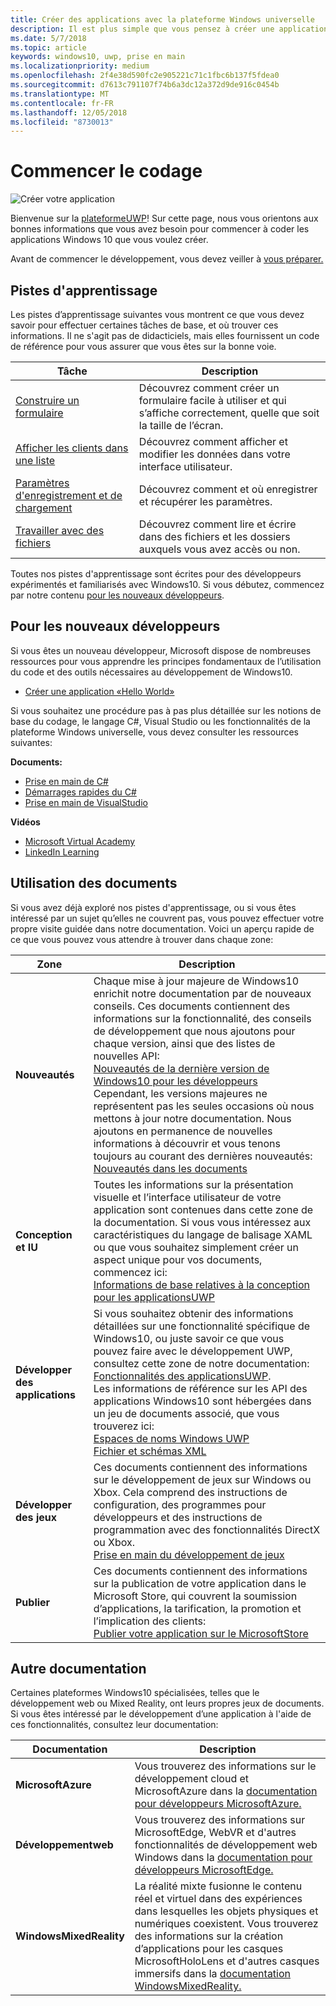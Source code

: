 ```yaml
---
title: Créer des applications avec la plateforme Windows universelle
description: Il est plus simple que vous pensez à créer une application de plateforme Windows universelle (UWP) pour Windows 10.
ms.date: 5/7/2018
ms.topic: article
keywords: windows10, uwp, prise en main
ms.localizationpriority: medium
ms.openlocfilehash: 2f4e38d590fc2e905221c71c1fbc6b137f5fdea0
ms.sourcegitcommit: d7613c791107f74b6a3dc12a372d9de916c0454b
ms.translationtype: MT
ms.contentlocale: fr-FR
ms.lasthandoff: 12/05/2018
ms.locfileid: "8730013"
---
```

# <a name="start-coding"></a>Commencer le codage

![Créer votre application](images/build-your-app.png)

Bienvenue sur la [plateformeUWP](universal-application-platform-guide.md)! Sur cette page, nous vous orientons aux bonnes informations que vous avez besoin pour commencer à coder les applications Windows 10 que vous voulez créer.

Avant de commencer le développement, vous devez veiller à [vous préparer.](get-set-up.md)

## <a name="learning-tracks"></a>Pistes d'apprentissage

Les pistes d’apprentissage suivantes vous montrent ce que vous devez savoir pour effectuer certaines tâches de base, et où trouver ces informations. Il ne s'agit pas de didacticiels, mais elles fournissent un code de référence pour vous assurer que vous êtes sur la bonne voie.

| Tâche | Description |
| --- | --- |
| [Construire un formulaire](construct-form-learning-track.md) | Découvrez comment créer un formulaire facile à utiliser et qui s’affiche correctement, quelle que soit la taille de l’écran. | 
| [Afficher les clients dans une liste](display-customers-in-list-learning-track.md) | Découvrez comment afficher et modifier les données dans votre interface utilisateur. | 
| [Paramètres d'enregistrement et de chargement](settings-learning-track.md) | Découvrez comment et où enregistrer et récupérer les paramètres. |
| [Travailler avec des fichiers](fileio-learning-track.md) | Découvrez comment lire et écrire dans des fichiers et les dossiers auxquels vous avez accès ou non. | 

Toutes nos pistes d'apprentissage sont écrites pour des développeurs expérimentés et familiarisés avec Windows10. Si vous débutez, commencez par notre contenu [pour les nouveaux développeurs](#For-new-developers).

## <a name="for-new-developers"></a>Pour les nouveaux développeurs

Si vous êtes un nouveau développeur, Microsoft dispose de nombreuses ressources pour vous apprendre les principes fondamentaux de l’utilisation du code et des outils nécessaires au développement de Windows10. 

* [Créer une application «Hello World»](your-first-app.md)

Si vous souhaitez une procédure pas à pas plus détaillée sur les notions de base du codage, le langage C#, Visual Studio ou les fonctionnalités de la plateforme Windows universelle, vous devez consulter les ressources suivantes:

**Documents:**

* [Prise en main de C#](https://docs.microsoft.com/dotnet/csharp/getting-started/)
* [Démarrages rapides du C#](https://docs.microsoft.com/dotnet/csharp/quick-starts/index)
* [Prise en main de VisualStudio](https://docs.microsoft.com/visualstudio/ide/)

**Vidéos**

* [Microsoft Virtual Academy](https://mva.microsoft.com/training-topics/c-app-development#!level=Beginner&lang=1033)
* [LinkedIn Learning](https://www.linkedin.com/learning/learning-universal-windows-app-development/welcome)

## <a name="using-the-docs"></a>Utilisation des documents

Si vous avez déjà exploré nos pistes d'apprentissage, ou si vous êtes intéressé par un sujet qu’elles ne couvrent pas, vous pouvez effectuer votre propre visite guidée dans notre documentation. Voici un aperçu rapide de ce que vous pouvez vous attendre à trouver dans chaque zone:

| Zone | Description |
| --- | --- |
| **Nouveautés** | Chaque mise à jour majeure de Windows10 enrichit notre documentation par de nouveaux conseils. Ces documents contiennent des informations sur la fonctionnalité, des conseils de développement que nous ajoutons pour chaque version, ainsi que des listes de nouvelles API: </br>   [Nouveautés de la dernière version de Windows10 pour les développeurs](../whats-new/windows-10-version-latest.md) </br> Cependant, les versions majeures ne représentent pas les seules occasions où nous mettons à jour notre documentation. Nous ajoutons en permanence de nouvelles informations à découvrir et vous tenons toujours au courant des dernières nouveautés: </br>   [Nouveautés dans les documents](../whats-new/windows-docs-latest.md) |
| **Conception et IU** | Toutes les informations sur la présentation visuelle et l’interface utilisateur de votre application sont contenues dans cette zone de la documentation. Si vous vous intéressez aux caractéristiques du langage de balisage XAML ou que vous souhaitez simplement créer un aspect unique pour vos documents, commencez ici: </br>   [Informations de base relatives à la conception pour les applicationsUWP](../design/basics/index.md) |
| **Développer des applications** | Si vous souhaitez obtenir des informations détaillées sur une fonctionnalité spécifique de Windows10, ou juste savoir ce que vous pouvez faire avec le développement UWP, consultez cette zone de notre documentation: </br>   [Fonctionnalités des applicationsUWP](../develop/index.md). </br> Les informations de référence sur les API des applications Windows10 sont hébergées dans un jeu de documents associé, que vous trouverez ici: </br>   [Espaces de noms Windows UWP](https://docs.microsoft.com/en-us/uwp/api/) </br>   [Fichier et schémas XML](https://docs.microsoft.com/uwp/schemas/) |
| **Développer des jeux** | Ces documents contiennent des informations sur le développement de jeux sur Windows ou Xbox. Cela comprend des instructions de configuration, des programmes pour développeurs et des instructions de programmation avec des fonctionnalités DirectX ou Xbox. </br>   [Prise en main du développement de jeux](../gaming/getting-started.md) |
| **Publier** | Ces documents contiennent des informations sur la publication de votre application dans le Microsoft Store, qui couvrent la soumission d’applications, la tarification, la promotion et l’implication des clients: </br>   [Publier votre application sur le MicrosoftStore](../publish/index.md) |

## <a name="other-docs"></a>Autre documentation

Certaines plateformes Windows10 spécialisées, telles que le développement web ou Mixed Reality, ont leurs propres jeux de documents. Si vous êtes intéressé par le développement d’une application à l'aide de ces fonctionnalités, consultez leur documentation:

| Documentation | Description |
| --- | --- |
| **MicrosoftAzure** | Vous trouverez des informations sur le développement cloud et MicrosoftAzure dans la [documentation pour développeurs MicrosoftAzure.](https://docs.microsoft.com/azure/) |
| **Développementweb** | Vous trouverez des informations sur MicrosoftEdge, WebVR et d'autres fonctionnalités de développement web Windows dans la [documentation pour développeurs MicrosoftEdge.](https://docs.microsoft.com/microsoft-edge/) |
| **WindowsMixedReality** | La réalité mixte fusionne le contenu réel et virtuel dans des expériences dans lesquelles les objets physiques et numériques coexistent. Vous trouverez des informations sur la création d’applications pour les casques MicrosoftHoloLens et d'autres casques immersifs dans la [documentation WindowsMixedReality.](https://docs.microsoft.com/en-us/windows/mixed-reality/)|

